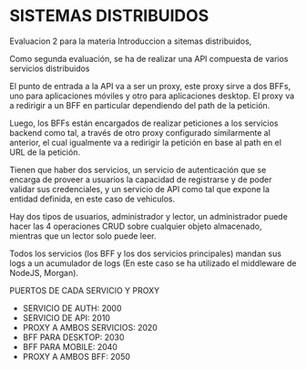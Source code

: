# SISTEMAS DISTRIBUIDOS
Evaluacion 2 para la materia Introduccion a sitemas distribuidos, 

Como segunda evaluación, se ha de realizar una API compuesta de varios servicios distribuidos

El punto de entrada a la API va a ser un proxy, este proxy sirve a dos BFFs, uno para aplicaciones móviles y otro para aplicaciones desktop. El proxy va a redirigir a un BFF en particular dependiendo del path de la petición.

Luego, los BFFs están encargados de realizar peticiones a los servicios backend como tal, a través de otro proxy configurado similarmente al anterior, el cual igualmente va a redirigir la petición en base al path en el URL de la petición.

Tienen que haber dos servicios, un servicio de autenticación que se encarga de proveer a usuarios la capacidad de registrarse y de poder validar sus credenciales, y un servicio de API como tal que expone la entidad definida, en este caso de vehiculos.

Hay dos tipos de usuarios, administrador y lector, un administrador puede hacer las 4 operaciones CRUD sobre cualquier objeto almacenado, mientras que un lector solo puede leer.

Todos los servicios (los BFF y los dos servicios principales) mandan sus logs a un acumulador de logs (En este caso se ha utilizado el middleware de NodeJS, Morgan).

PUERTOS DE CADA SERVICIO Y PROXY
* SERVICIO DE AUTH: 2000
* SERVICIO DE API: 2010
* PROXY A AMBOS SERVICIOS: 2020
* BFF PARA DESKTOP: 2030
* BFF PARA MOBILE: 2040
* PROXY A AMBOS BFF: 2050
